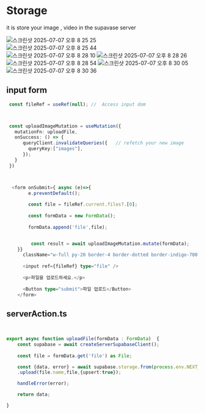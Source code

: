 
# Storage
  it is store your image , video in the supavase server 


![스크린샷 2025-07-07 오후 8 25 25](https://github.com/user-attachments/assets/1a97e01f-50ce-4123-b833-77f1f63e5c49)  
![스크린샷 2025-07-07 오후 8 25 44](https://github.com/user-attachments/assets/d00e46a1-2a8f-469c-a864-c265c898972c)  
![스크린샷 2025-07-07 오후 8 28 10](https://github.com/user-attachments/assets/fef62b17-5844-407b-9a81-c20ca217db8a)
![스크린샷 2025-07-07 오후 8 28 26](https://github.com/user-attachments/assets/419031d6-586b-48cf-83d2-98ea5a85ec6c)
![스크린샷 2025-07-07 오후 8 28 54](https://github.com/user-attachments/assets/50d5ea4f-74d3-4bc4-a819-e965ba23eb20)
![스크린샷 2025-07-07 오후 8 30 05](https://github.com/user-attachments/assets/e5fc9aa5-42ca-40c7-8919-53352f3c4c0c)
![스크린샷 2025-07-07 오후 8 30 36](https://github.com/user-attachments/assets/7882fa21-f80a-4cc5-9b5e-fbab66823e6d)



##  input form 


```typescript
 const fileRef = useRef(null); //  Access input dom



 const uploadImageMutation = useMutation({   
   mutationFn: uploadFile,
   onSuccess: () => {
      queryClient.invalidateQueries({   // refetch your new image 
        queryKey:["images"],
      });
   }
 })



  <form onSubmit={ async (e)=>{
        e.preventDefault();
    
        const file = fileRef.current.files?.[0];
        
        const formData = new FormData();
        
        formData.append('file',file);


         const result = await uploadImageMutation.mutate(formData); 
    }}
      className="w-full py-20 border-4 border-dotted border-indigo-700 flex flex-col">
      
      <input ref={fileRef} type="file" />
      
      <p>파일을 업로드하세요.</p>
       
      <Button type="submit">파일 업로드</Button>
    </form>


```





##  serverAction.ts


```typescript
 

export async function uploadFile(formData : FormData)  {
    const supabase = await createServerSupabaseClient();
    
    const file = formData.get('file') as File;

    const {data, error} = await supabase.storage.from(process.env.NEXT_PUBLIC_STORAGE_BUCKET)
    .upload(file.name,file,{upsert:true});

    handleError(error);

    return data;

}

```
